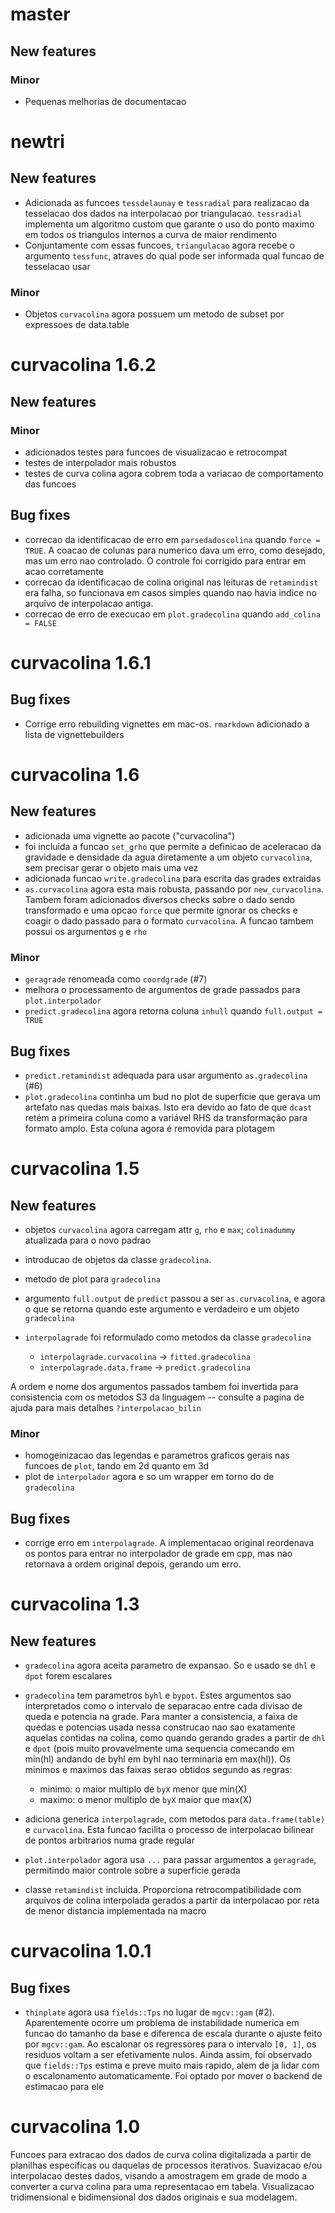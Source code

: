 # master

## New features

### Minor

* Pequenas melhorias de documentacao

# newtri

## New features

* Adicionada as funcoes `tessdelaunay` e `tessradial` para realizacao da tesselacao dos dados na
  interpolacao por triangulacao. `tessradial` implementa um algoritmo custom que garante o uso do 
  ponto maximo em todos os triangulos internos a curva de maior rendimento
* Conjuntamente com essas funcoes, `triangulacao` agora recebe o argumento `tessfunc`, atraves do
  qual pode ser informada qual funcao de tesselacao usar

### Minor

* Objetos `curvacolina` agora possuem um metodo de subset por expressoes de data.table

# curvacolina 1.6.2

## New features

### Minor

* adicionados testes para funcoes de visualizacao e retrocompat
* testes de interpolador mais robustos
* testes de curva colina agora cobrem toda a variacao de comportamento das funcoes

## Bug fixes

* correcao da identificacao de erro em `parsedadoscolina` quando `force = TRUE`. A coacao de colunas 
  para numerico dava um erro, como desejado, mas um erro nao controlado. O controle foi corrigido
  para entrar em acao corretamente
* correcao da identificacao de colina original nas leituras de `retamindist` era falha, so 
  funcionava em casos simples quando nao havia indice no arquivo de interpolacao antiga. 
* correcao de erro de execucao em `plot.gradecolina` quando `add_colina = FALSE`

# curvacolina 1.6.1

## Bug fixes

* Corrige erro rebuilding vignettes em mac-os. `rmarkdown` adicionado a lista de vignettebuilders

# curvacolina 1.6

## New features

* adicionada uma vignette ao pacote ("curvacolina")
* foi incluida a funcao `set_grho` que permite a definicao de aceleracao da gravidade e densidade
  da agua diretamente a um objeto `curvacolina`, sem precisar gerar o objeto mais uma vez
* adicionada funcao `write.gradecolina` para escrita das grades extraidas
* `as.curvacolina` agora esta mais robusta, passando por `new_curvacolina`. Tambem foram adicionados
  diversos checks sobre o dado sendo transformado e uma opcao `force` que permite ignorar os checks 
  e coagir o dado passado para o formato `curvacolina`. A funcao tambem possui os argumentos `g` e 
  `rho`

### Minor

* `geragrade` renomeada como `coordgrade` (#7)
* melhora o processamento de argumentos de grade passados para `plot.interpolador`
* `predict.gradecolina` agora retorna coluna `inhull` quando `full.output = TRUE`

## Bug fixes

* `predict.retamindist` adequada para usar argumento `as.gradecolina` (#6)
* `plot.gradecolina` continha um bud no plot de superfície que gerava um artefato nas quedas mais 
  baixas. Isto era devido ao fato de que `dcast` retém a primeira coluna como a variável RHS da 
  transformação para formato amplo. Esta coluna agora é removida para plotagem

# curvacolina 1.5

## New features

* objetos `curvacolina` agora carregam attr `g`, `rho` e `max`; `colinadummy` atualizada para o novo
  padrao
* introducao de objetos da classe `gradecolina`.
* metodo de plot para `gradecolina`
* argumento `full.output` de `predict` passou a ser `as.curvacolina`, e agora o que se retorna 
quando este argumento e verdadeiro e um objeto `gradecolina`
* `interpolagrade` foi reformulado como metodos da classe `gradecolina`

    * `interpolagrade.curvacolina` -> `fitted.gradecolina`
    * `interpolagrade.data.frame` -> `predict.gradecolina`

A ordem e nome dos argumentos passados tambem foi invertida para consistencia com os metodos S3 da 
linguagem -- consulte a pagina de ajuda para mais detalhes `?interpolacao_bilin`

### Minor

* homogeinizacao das legendas e parametros graficos gerais nas funcoes de `plot`, tando em 2d quanto
  em 3d
* plot de `interpolador` agora e so um wrapper em torno do de `gradecolina`

## Bug fixes

* corrige erro em `interpolagrade`. A implementacao original reordenava os pontos para entrar no
  interpolador de grade em cpp, mas nao retornava a ordem original depois, gerando um erro.

# curvacolina 1.3

## New features

* `gradecolina` agora aceita parametro de expansao. So e usado se `dhl` e `dpot` forem escalares

* `gradecolina` tem parametros `byhl` e `bypot`. Estes argumentos sao interpretados como o intervalo
de separacao entre cada divisao de queda e potencia na grade. Para manter a consistencia, a faixa de
quedas e potencias usada nessa construcao nao sao exatamente aquelas contidas na colina, como quando
gerando grades a partir de `dhl` e `dpot` (pois muito provavelmente uma sequencia
comecando em min(hl) andando de byhl em byhl nao terminaria em max(hl)). Os minimos e maximos das
faixas serao obtidos segundo as regras:

    * minimo: o maior multiplo de `byX` menor que min(X)
    * maximo: o menor multiplo de `byX` maior que max(X)

* adiciona generica `interpolagrade`, com metodos para `data.frame(table)` e `curvacolina`. Esta
  funcao facilita o processo de interpolacao bilinear de pontos arbitrarios numa grade regular

* `plot.interpolador` agora usa `...` para passar argumentos a `geragrade`, permitindo maior 
  controle sobre a superficie gerada

* classe `retamindist` incluida. Proporciona retrocompatibilidade com arquivos de colina interpolada
  gerados a partir da interpolacao por reta de menor distancia implementada na macro

# curvacolina 1.0.1

## Bug fixes

* `thinplate` agora usa `fields::Tps` no lugar de `mgcv::gam` (#2). Aparentemente ocorre um problema
  de instabilidade numerica em funcao do tamanho da base e diferenca de escala durante o ajuste
  feito por `mgcv::gam`. Ao escalonar os regressores para o intervalo `[0, 1]`, os residuos voltam a
  ser efetivamente nulos. Ainda assim, foi observado que `fields::Tps` estima e preve muito mais
  rapido, alem de ja lidar com o escalonamento automaticamente. Foi optado por mover o backend de
  estimacao para ele

# curvacolina 1.0

Funcoes para extracao dos dados de curva colina digitalizada a partir de planilhas 
especificas ou daquelas de processos iterativos. Suavizacao e/ou interpolacao destes dados, 
visando a amostragem em grade de modo a converter a curva colina para uma representacao em 
tabela. Visualizacao tridimensional e bidimensional dos dados originais e sua modelagem.
